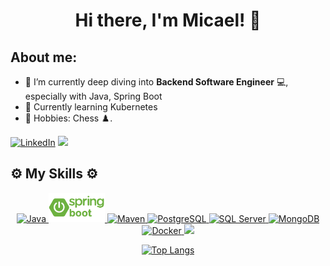 <h1 align="center">Hi there, I'm Micael! 👋</h1>



## About me:

- 🔭 I’m currently deep diving into **Backend Software Engineer** 💻, especially with Java, Spring Boot
- 🌱 Currently learning Kubernetes
- 🤗 Hobbies: Chess ♟️.
<!-- - 📫 How to reach me: micael.lobo@proton.me, and my [LinkedIn](https://linkedin.com/in/micaellobo) -->
[![LinkedIn](https://img.shields.io/badge/LinkedIn-%230077B5.svg?logo=linkedin&logoColor=white)](https://linkedin.com/in/prathik-shetty15) 
<a href="mailto:micael.lobo@proton.me"><img src="https://img.shields.io/badge/-micael.lobo@proton.me-D14836?style=flat&logo=mailgun&logoColor=white"/></a>

## ⚙️ My Skills ⚙️
<p align="center">
 <a href="#">
    <img width="50" src="https://cdn.jsdelivr.net/gh/devicons/devicon@latest/icons/java/java-original-wordmark.svg" alt="Java" title="Java"/>
    <img width="90" src="assets/spring-boot.png" alt="Spring Boot" title="Spring Boot" />
    <img width="50" src="https://cdn.jsdelivr.net/gh/devicons/devicon@latest/icons/maven/maven-original-wordmark.svg" alt="Maven" title="Maven" />
    <img width="50" src="https://cdn.jsdelivr.net/gh/devicons/devicon@latest/icons/postgresql/postgresql-original-wordmark.svg" alt="PostgreSQL" title="PostgreSQL"/>
    <img width="50" src="https://cdn.jsdelivr.net/gh/devicons/devicon@latest/icons/microsoftsqlserver/microsoftsqlserver-original-wordmark.svg" title="SQL Server" />
    <img width="50" src="https://cdn.jsdelivr.net/gh/devicons/devicon@latest/icons/mongodb/mongodb-original-wordmark.svg" alt="MongoDB" title="MongoDB"/>
    <img width="50" src="https://cdn.jsdelivr.net/gh/devicons/devicon@latest/icons/docker/docker-plain-wordmark.svg" alt="Docker" title="Docker"/>
    <img width="50" src="https://cdn.jsdelivr.net/gh/devicons/devicon@latest/icons/python/python-original-wordmark.svg" />
  <a href="#">
</p>

<p align="center">
  <a href="#">
    <!-- <img src="https://github-readme-stats.vercel.app/api?username=micaellobo&theme=onedark&show_icons=true&hide_rank=true&custom_title=Stats&count_private=true&hide_border=true&hide=issues&line_height=24&bg_color=0d1117" alt="Github stats" /> -->
    <img src="https://github-readme-stats.vercel.app/api/top-langs/?username=micaellobo&layout=compact&theme=dark&count_private&hide_border=true&bg_color=0d1117" alt="Top Langs">
  </a>
</p>
